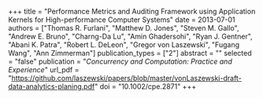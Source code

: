 +++
title = "Performance Metrics and Auditing Framework using Application Kernels for High-performance Computer Systems"
date = 2013-07-01
authors = ["Thomas R. Furlani", "Matthew D. Jones", "Steven M. Gallo", "Andrew E. Bruno", "Charng-Da Lu", "Amin Ghadersohi", "Ryan J. Gentner", "Abani K. Patra", "Robert L. DeLeon", "Gregor von Laszewski", "Fugang Wang", "Ann Zimmerman"]
publication_types = ["2"]
abstract = ""
selected = "false"
publication = "*Concurrency and Computation: Practice and Experience*"
url_pdf = "https://github.com/laszewski/papers/blob/master/vonLaszewski-draft-data-analytics-planing.pdf"
doi = "10.1002/cpe.2871"
+++

